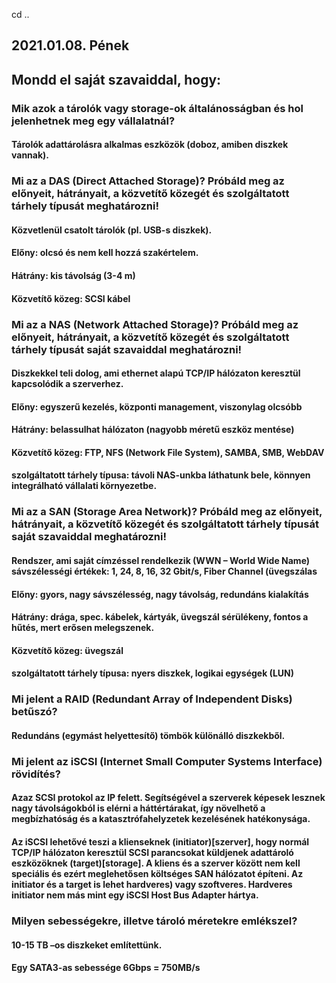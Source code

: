 cd ..
## 2021.01.08. Pének

## Mondd el saját szavaiddal, hogy:

### Mik azok a tárolók vagy storage-ok általánosságban és hol jelenhetnek meg egy vállalatnál?
#### Tárolók adattárolásra alkalmas eszközök (doboz, amiben diszkek vannak).


### Mi az a DAS (Direct Attached Storage)? Próbáld meg az előnyeit, hátrányait, a közvetítő közegét és szolgáltatott tárhely típusát meghatározni!
#### Közvetlenül csatolt tárolók (pl. USB-s diszkek).
#### Előny: olcsó és nem kell hozzá szakértelem.
#### Hátrány: kis távolság (3-4 m)
#### Közvetítő közeg: SCSI kábel

### Mi az a NAS (Network Attached Storage)? Próbáld meg az előnyeit, hátrányait, a közvetítő közegét és szolgáltatott tárhely típusát saját szavaiddal meghatározni!

#### Diszkekkel teli dolog, ami ethernet alapú TCP/IP hálózaton keresztül kapcsolódik a szerverhez.
#### Előny: egyszerű kezelés, központi management, viszonylag olcsóbb
#### Hátrány: belassulhat hálózaton (nagyobb méretű eszköz mentése)
#### Közvetítő közeg: FTP, NFS (Network File System), SAMBA, SMB, WebDAV 
#### szolgáltatott tárhely típusa: távoli NAS-unkba láthatunk bele, könnyen integrálható vállalati környezetbe.


### Mi az a SAN (Storage Area Network)? Próbáld meg az előnyeit, hátrányait, a közvetítő közegét és szolgáltatott tárhely típusát saját szavaiddal meghatározni!

#### Rendszer, ami saját címzéssel rendelkezik (WWN – World Wide Name) sávszélességi értékek: 1, 24, 8, 16, 32 Gbit/s, Fiber Channel (üvegszálas
#### Előny: gyors, nagy sávszélesség, nagy távolság, redundáns kialakítás
#### Hátrány: drága, spec. kábelek, kártyák, üvegszál sérülékeny, fontos a hűtés, mert erősen melegszenek.
#### Közvetítő közeg: üvegszál 
#### szolgáltatott tárhely típusa: nyers diszkek, logikai egységek (LUN)


### Mi jelent a RAID (Redundant Array of Independent Disks) betűszó?

#### Redundáns (egymást helyettesítő) tömbök különálló diszkekből.

### Mi jelent az iSCSI (Internet Small Computer Systems Interface) rövidítés?
#### Azaz SCSI protokol az IP felett. Segítségével a szerverek képesek lesznek nagy távolságokból is elérni a háttértárakat, így növelhető a megbízhatóság és a katasztrófahelyzetek kezelésének hatékonysága. 
#### Az iSCSI lehetővé teszi a klienseknek (initiator)[szerver], hogy normál TCP/IP hálózaton keresztül SCSI parancsokat küldjenek adattároló eszközöknek (target)[storage]. A kliens és a szerver között nem kell  speciális és ezért meglehetősen költséges SAN hálózatot építeni. Az initiator és a target is lehet hardveres) vagy szoftveres. Hardveres initiator nem más mint egy iSCSI Host Bus Adapter hártya.



### Milyen sebességekre, illetve tároló méretekre emlékszel?
#### 10-15 TB –os diszkeket említettünk.
#### Egy SATA3-as sebessége 6Gbps = 750MB/s
